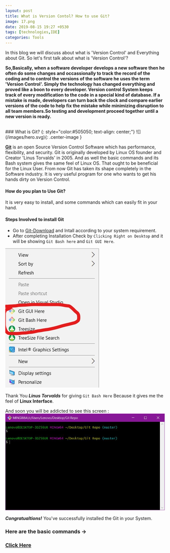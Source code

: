 ```yaml
---
layout: post
title: What is Version Contol? How to use Git?
image: 17.png
date: 2019-08-15 19:27 +0530
tags: [technologies,IDE]
categories: Tools
---
```


In this blog we will discuss about what is 'Version Control' and Everything about Git.
So let's first talk about what is 'Version Control'?
  
  
  **So,Basically, when a software developer develops a new software then he often do some changes and occassionally to track the record of 
the coding and to control the versions of the software he uses the term 'Version Control'. Simply the technology has changed everything
and proved like a boon to every developer. 
 Version control System keeps track of every modification to the code in a special kind of database. If a mistake is made, developers can turn back the clock and compare earlier versions of the code to help fix the mistake while minimizing disruption to all team members.So testing and development proceed together until a new version is ready.**
 
<br/>
### What is Git?
{: style="color:#505050; text-align: center;"}
![](/images/hero.svg){: .center-image }
 
 
 
 [**Git**](https://git-scm/downloads/) is an open Source Version Control Software which has performance, flexibility, and security. 
   Git is originally developed by Linux OS founder and Creator 'Linus Torvalds' in 2005. And as well the basic commands and its Bash system gives the same feel of Linux OS. That ought to be beneficial for the Linux User. From now Git has taken its shape completely in the Software industry. It is very useful program for one who wants to get his hands dirty on Version Control.
   
#### How do you plan to Use Git?

It is very easy to install, and some commands which can easily fit in your hand.

#### Steps Involved to install Git
 * Go to [Git-Download](https://git-scm/downloads/) and Intall according to your system requirement.
 * After completing Installation Check by `Clicking Right on Desktop` and it will be showing `Git Bash here` and `Git GUI Here`.
 
 ![View](/images/capture.JPG)
 
 Thank You ***Linus Torvalds*** for giving `Git Bash Here` Because it gives me the feel of **Linux Interface**. 
 
And soon you will be addicted to see this screen :
 ![screen](/images/capture1.JPG)
 
  ***Congratualtions!*** You've successfully installed the Git in your System.


### Here are the basic commands -> 

### [Click Here](https://codewithdev.me/git-commands-cheatsheet.html)








  
  
    


